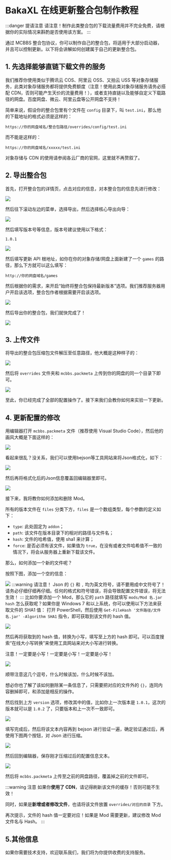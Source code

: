 # BakaXL 在线更新整合包制作教程

:::danger 提请注意
请注意！制作此类整合包的下载流量费用并不完全免费，请根据你的实际情况来斟酌是否使用该方案。
:::

通过 MCBBS 整合包协议，你可以制作自己的整合包，将适用于大部分启动器，并且可以控制更新。以下将会讲解如何创建属于自己的更新整合包。

## 1. 先选择能够直链下载文件的服务

我们推荐你使用类似于腾讯云 COS、阿里云 OSS、又拍云 USS 等对象存储服务，此类对象存储服务都将提供免费额度（注意！使用此类对象存储服务请务必搭配 CDN，否则可能产生天价的流量费用！），或者支持直链以及能够自定义下载路径的网盘。百度网盘、微云、阿里云盘等公开网盘不支持！

简单来说，假设你的整合包里有个文件在 `config` 目录下，叫 `test.ini`，那么他的下载地址的格式必须是这样的：
```
https://你的网盘域名/整合包路径/overrides/config/test.ini
```
而不能是这样的：
```
https://你的网盘域名/xxxxx/test.ini
```
对象存储与 CDN 的使用请参阅各云厂商的官网，这里就不再赘叙了。

## 2. 导出整合包

首先，打开整合包的详情页，点击对应的信息，对本整合包的信息先进行修改：

![](https://img-blog.csdnimg.cn/d02ad9d4c8b84332b04090b2e18f2593.png)

然后往下滚动左边的菜单，选择导出，然后选择核心导出向导：

![](https://img-blog.csdnimg.cn/e2a9b97597274d2db7d524a6cc7ce5c8.png)

然后填写版本号等信息，版本号建议使用以下格式：
```
1.0.1
```
![](https://img-blog.csdnimg.cn/3ebe4dfe0fd64a6d922a896dde62fecd.png)

然后填写更新 API 根地址，如你在你的对象存储/网盘上面新建了一个 `games` 的路径，那么下方就可以这么填写：
```
http://你的网盘域名/games
```
然后根据你的需求，来开启“始终将整合包保持最新版本”选项。我们推荐服务器用户开启该选项，整合包作者根据需要开启该选项。

![](https://img-blog.csdnimg.cn/c6e22054a20d47ebb54e5de9a80158c0.png)

然后导出你的整合包，我们就快完成了！

![](https://img-blog.csdnimg.cn/b1424978dd17496c84d814aa8691bfaf.png)

## 3. 上传文件

将导出的整合包压缩包文件解压至任意路径，他大概是这种样子的：

![](https://img-blog.csdnimg.cn/f1e970507e3446f6bf91cc3e8c91ab0a.png)

然后将 `overrides` 文件夹和 `mcbbs.packmeta` 上传到你的网盘的同一个目录下即可。

![](https://img-blog.csdnimg.cn/045e0fd246264edbb9aa81e769b412a0.png)

至此，你已经完成了全部的配置操作了。接下来我们会教你如何来实验一下更新。

## 4. 更新配置的修改

用编辑器打开 `mcbbs.packmeta` 文件（推荐使用 Visual Studio Code），然后他的画风大概是下面这样的：

![](https://img-blog.csdnimg.cn/33770a3c26c445e280bdf03d644d33b1.png)

看起来很乱？没关系，我们可以使用bejson等工具网站来将Json格式化，如下：

![](https://img-blog.csdnimg.cn/bfe8fdb6a61e48698b3b9679c6648b34.png)

然后再将格式化后的Json信息覆盖回编辑器里即可。

![](https://img-blog.csdnimg.cn/51aa035428e4479f81ec0af10a333675.png)

接下来，我将教你如何添加和删除 Mod。

所有的版本文件在 `files` 分类下方，`files` 是一个数组类型，每个参数的定义如下：

- `type`: 此处固定为 `addon`；
- `path`: 该文件在版本目录下的相对的路径与文件名；
- `hash`: 文件的哈希值，使用 sha1 来计算；
- `force`: 是否必须有该文件，如果值为 `true`，在没有或者文件哈希值不一致的情况下，将会从服务器上重新下载该文件。

那么，如何添加一个新的文件呢？

按照下图，添加一个空的信息：

![](https://img-blog.csdnimg.cn/889d38bcc0394887940f89e3e0cf17d1.png)
:::warning 请注意！
Json 的 `{}` 和 `,` 均为英文符号，请不要用成中文符号了！请务必仔细仔细再仔细。任何的格式和符号错误，将会导致配置文件错误，将无法生效！
:::
比如你要添加一个 Mod，那么它的 `path` 路径就填写 `mods/Mod 名.jar`
`hash` 怎么获取呢？如果你是 Windows 7 和以上系统，你可以使用以下方法来获取文件的 SHA1 值：
打开 PowerShell，然后使用 `Get-FileHash '文件路径/文件名.jar' -Algorithm SHA1` 指令，即可获取到该文件的 hash 值。

![](https://img-blog.csdnimg.cn/5ace4c18d62a41a7bbfb2540b5542583.png)

然后再将获取到的 hash 值，转换为小写，填写至上方的 hash 即可。可以百度搜索“在线大小写转换”来使用工具网站来对大小写进行转换。

注意！一定要是小写！一定要是小写！一定要是小写！

![](https://img-blog.csdnimg.cn/3ac0fd007b324e38b846cedc7c5a78ef.png)

顺带注意这几个逗号，什么时候该加，什么时候不该加。

想必你也了解了该如何删除某一条信息了，只需要把对应的文件外的 `{}`，连同内容删掉即可，和添加是相反的操作。

然后找到上方 `version` 选项，修改其中的值，比如你上一次版本是 `1.0.1`，这次的版本就可以是 `1.0.2` 了，只要版本和上一次不一致即可。

![](https://img-blog.csdnimg.cn/019becd34a40452f88ebebf298ebde65.png)

填写完成后，然后将该文本内容再到 bejson 进行验证一遍，确定验证通过后，再使用下图两个按钮，对 Json 进行压缩。

![](https://img-blog.csdnimg.cn/f0c90e2675614420acb9909a5140c39c.png)

然后回到编辑器，保存刚才压缩过后的配置信息文本。

![](https://img-blog.csdnimg.cn/3ca81d9dfca1495c81652b8b654e7a12.png)

然后将 `mcbbs.packmeta` 上传至之前的网盘路径，覆盖掉之前的文件即可。

:::warning 注意
如果你**使用了 CDN**，请记得刷新该文件的缓存！否则可能不生效！

同时，如果是**新增或者修改文件**，也请将该文件放置 `overrides/对应的目录` 下方。

再次提示，文件的 hash 值一定要对应！如果是 Mod 需要更新，建议修改 Mod 文件名与 Hash。
:::

## 5.其他信息

如果你需要技术支持，欢迎联系我们，我们将为你提供收费的支持服务。